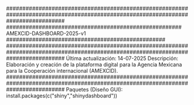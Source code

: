 ##################################################################################################################################
###################################################### AMEXCID-DASHBOARD-2025-v1 #################################################
##################################################################################################################################
Última actualización: 14-07-2025
Descripción: Elaboración y creación de la plataforma digital para la Agencia Mexicana para la Cooperación internacional (AMEXCID).
##################################################################################################################################
Paquetes (Diseño GUI):
install.packages(c("shiny","shinydashboard"))
